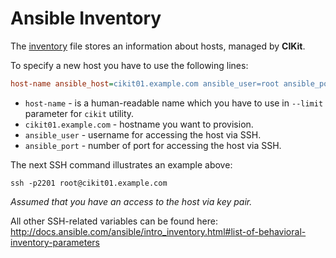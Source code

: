 # Ansible Inventory

The [inventory](../../../cmf/all/.cikit/inventory) file stores an information about hosts, managed by **CIKit**.

To specify a new host you have to use the following lines:

```ini
host-name ansible_host=cikit01.example.com ansible_user=root ansible_port=2201
```

- `host-name` - is a human-readable name which you have to use in `--limit` parameter for `cikit` utility.
- `cikit01.example.com` - hostname you want to provision.
- `ansible_user` - username for accessing the host via SSH.
- `ansible_port` - number of port for accessing the host via SSH.

The next SSH command illustrates an example above:

```shell
ssh -p2201 root@cikit01.example.com
```

*Assumed that you have an access to the host via key pair.*

All other SSH-related variables can be found here: http://docs.ansible.com/ansible/intro_inventory.html#list-of-behavioral-inventory-parameters
